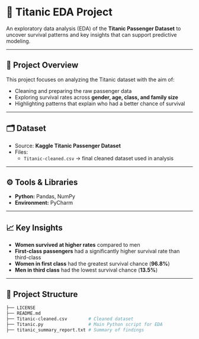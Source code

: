 # 🚢 Titanic EDA Project  

An exploratory data analysis (EDA) of the **Titanic Passenger Dataset** to uncover survival patterns and key insights that can support predictive modeling.  

---

## 🚀 Project Overview  

This project focuses on analyzing the Titanic dataset with the aim of:  
- Cleaning and preparing the raw passenger data  
- Exploring survival rates across **gender, age, class, and family size**  
- Highlighting patterns that explain who had a better chance of survival  

---

## 🗂️ Dataset  

- Source: **Kaggle Titanic Passenger Dataset**  
- Files:  
  - `Titanic-cleaned.csv` → final cleaned dataset used in analysis  

---

## ⚙️ Tools & Libraries  

- **Python:** Pandas, NumPy  
- **Environment:** PyCharm  

---

## 📈 Key Insights  

- **Women survived at higher rates** compared to men  
- **First-class passengers** had a significantly higher survival rate than third-class  
- **Women in first class** had the greatest survival chance (**96.8%**)  
- **Men in third class** had the lowest survival chance (**13.5%**)  

---

## 📂 Project Structure  

```bash
├── LICENSE
├── README.md
├── Titanic-cleaned.csv        # Cleaned dataset
├── Titanic.py                 # Main Python script for EDA
├── titanic_summary_report.txt # Summary of findings
